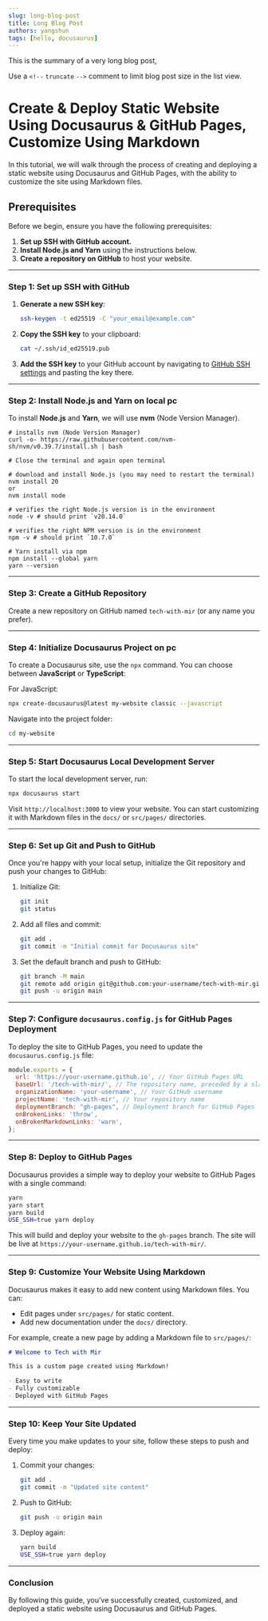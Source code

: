 ```yaml
---
slug: long-blog-post
title: Long Blog Post
authors: yangshun
tags: [hello, docusaurus]
---
```


This is the summary of a very long blog post,

Use a `<!--` `truncate` `-->` comment to limit blog post size in the list view.

<!-- truncate -->

# Create & Deploy Static Website Using Docusaurus & GitHub Pages, Customize Using Markdown

In this tutorial, we will walk through the process of creating and deploying a static website using Docusaurus and GitHub Pages, with the ability to customize the site using Markdown files.

## Prerequisites

Before we begin, ensure you have the following prerequisites:
1. **Set up SSH with GitHub account.**
2. **Install Node.js and Yarn** using the instructions below.
3. **Create a repository on GitHub** to host your website.

---

### Step 1: Set up SSH with GitHub

1. **Generate a new SSH key**:

    ```bash
    ssh-keygen -t ed25519 -C "your_email@example.com"
    ```

2. **Copy the SSH key** to your clipboard:

    ```bash
    cat ~/.ssh/id_ed25519.pub
    ```

3. **Add the SSH key** to your GitHub account by navigating to [GitHub SSH settings](https://github.com/settings/keys) and pasting the key there.

---

### Step 2: Install Node.js and Yarn on local pc

To install **Node.js** and **Yarn**, we will use **nvm** (Node Version Manager).

```
# installs nvm (Node Version Manager)
curl -o- https://raw.githubusercontent.com/nvm-sh/nvm/v0.39.7/install.sh | bash

# Close the terminal and again open terminal

# download and install Node.js (you may need to restart the terminal)
nvm install 20
or
nvm install node

# verifies the right Node.js version is in the environment
node -v # should print `v20.14.0`

# verifies the right NPM version is in the environment
npm -v # should print `10.7.0`

# Yarn install via npm
npm install --global yarn
yarn --version
```
---

### Step 3: Create a GitHub Repository

Create a new repository on GitHub named `tech-with-mir` (or any name you prefer).

---

### Step 4: Initialize Docusaurus Project on pc

To create a Docusaurus site, use the `npx` command. You can choose between **JavaScript** or **TypeScript**:

For JavaScript:

```bash
npx create-docusaurus@latest my-website classic --javascript
```

Navigate into the project folder:

```bash
cd my-website
```

---

### Step 5: Start Docusaurus Local Development Server

To start the local development server, run:

```bash
npx docusaurus start
```

Visit `http://localhost:3000` to view your website. You can start customizing it with Markdown files in the `docs/` or `src/pages/` directories.


---

### Step 6: Set up Git and Push to GitHub

Once you're happy with your local setup, initialize the Git repository and push your changes to GitHub:

1. Initialize Git:

    ```bash
    git init
    git status
    ```

2. Add all files and commit:

    ```bash
    git add .
    git commit -m "Initial commit for Docusaurus site"
    ```

3. Set the default branch and push to GitHub:

    ```bash
    git branch -M main
    git remote add origin git@github.com:your-username/tech-with-mir.git
    git push -u origin main
    ```

---

### Step 7: Configure `docusaurus.config.js` for GitHub Pages Deployment

To deploy the site to GitHub Pages, you need to update the `docusaurus.config.js` file:

```javascript
module.exports = {
  url: 'https://your-username.github.io', // Your GitHub Pages URL
  baseUrl: '/tech-with-mir/', // The repository name, preceded by a slash
  organizationName: 'your-username', // Your GitHub username
  projectName: 'tech-with-mir', // Your repository name
  deploymentBranch: "gh-pages", // Deployment branch for GitHub Pages
  onBrokenLinks: 'throw',
  onBrokenMarkdownLinks: 'warn',
};
```

---

### Step 8: Deploy to GitHub Pages

Docusaurus provides a simple way to deploy your website to GitHub Pages with a single command:

```bash
yarn
yarn start
yarn build
USE_SSH=true yarn deploy
```

This will build and deploy your website to the `gh-pages` branch. The site will be live at `https://your-username.github.io/tech-with-mir/`.

---

### Step 9: Customize Your Website Using Markdown

Docusaurus makes it easy to add new content using Markdown files. You can:

- Edit pages under `src/pages/` for static content.
- Add new documentation under the `docs/` directory.

For example, create a new page by adding a Markdown file to `src/pages/`:

```markdown
# Welcome to Tech with Mir

This is a custom page created using Markdown!

- Easy to write
- Fully customizable
- Deployed with GitHub Pages
```

---

### Step 10: Keep Your Site Updated

Every time you make updates to your site, follow these steps to push and deploy:

1. Commit your changes:

    ```bash
    git add .
    git commit -m "Updated site content"
    ```

2. Push to GitHub:

    ```bash
    git push -u origin main
    ```

3. Deploy again:

    ```bash
    yarn build
    USE_SSH=true yarn deploy
    ```

---

### Conclusion

By following this guide, you’ve successfully created, customized, and deployed a static website using Docusaurus and GitHub Pages.
